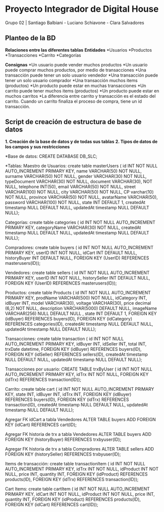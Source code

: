 # Proyecto Integrador de Digital House

Grupo 02 | Santiago Balbiani - Luciano Schiavone - Clara Salvadores


## Planteo de la BD
__Relaciones entre las diferentes tablas__
__Entidades__
*Usuarios
*Productos
*Transacciones
*Carrito
*Categorías

__Consignas__
*Un usuario puede vender muchos productos
*Un usuario puede comprar muchos productos, por medio de transacciones
*Una transacción puede tener un solo usuario vendedor
*Una transacción puede tener un solo usuario comprador
*Una transacción muchos items (productos)
*Un producto puede estar en muchas transacciones
*Un carrito puede tener muchos items (productos)
*Un producto puede estar en muchos carritos
*La diferencia entre carrito y transacción es el estado del carrito.
Cuando un carrito finaliza el proceso de compra, tiene un id transacción.


## Script de creación de estructura de base de datos

__1. Creación de la base de datos y de todas sus tablas__
__2. Tipos de datos de los campos y sus restricciones__


*Base de datos: CREATE DATABASE DB_SLC;

*Tablas: 
Maestro de Usuarios:
create table masterUsers (
id INT NOT NULL AUTO_INCREMENT PRIMARY KEY,
name VARCHAR(50) NOT NULL, 
surname VARCHAR(50) NOT NULL, 
gender VARCHAR(30) NOT NULL,
typeDocument VARCHAR(30) NOT NULL,
document VARCHAR(30), NOT NULL, 
telephone INT(50),
email VARCHAR(50) NOT NULL, 
street VARCHAR(100) NOT NULL,
city VARCHAR(50) NOT NULL,
CP varchar(10) NOT NULL,
province VARCHAR(50) NOT NULL,
avatarName VARCHAR(50),
password VARCHAR(100) NOT NULL,
state INT DEFAULT 1,
createdAt timestamp NULL DEFAULT NULL,
updatedAt timestamp NULL DEFAULT NULL);

Categorías:
create table  categories (
id INT NOT NULL AUTO_INCREMENT PRIMARY KEY,
categoryName VARCHAR(30) NOT NULL,
createdAt timestamp NULL DEFAULT NULL,
updatedAt timestamp NULL DEFAULT NULL);


Compradores:
create table buyers (
id INT NOT NULL AUTO_INCREMENT PRIMARY KEY,
userID INT NOT NULL,
idCart INT DEFAULT NULL,
historyBuyer INT DEFAULT NULL,
FOREIGN KEY (UserID) REFERENCES masterusers(ID));

Vendedores:
create table sellers (
id INT NOT NULL AUTO_INCREMENT PRIMARY KEY,
userID INT NOT NULL,
historySeller INT DEFAULT NULL,
FOREIGN KEY (UserID) REFERENCES masterusers(ID));

Productos:
create table  Products (
id INT NOT NULL AUTO_INCREMENT PRIMARY KEY,
prodName VARCHAR(500) NOT NULL,
idCategory INT,
idBuyer INT,
model VARCHAR(30),
voltage VARCHAR(30),
price decimal (6,2) NOT NULL,
description VARCHAR(5000) DEFAULT NULL,
imageName VARCHAR(256) NULL DEFAULT NULL ,
state INT DEFAULT 1,
FOREIGN KEY (idBuyer) REFERENCES buyers(ID),
FOREIGN KEY (idCategory) REFERENCES categories(ID),
createdAt timestamp NULL DEFAULT NULL,
updatedAt timestamp NULL DEFAULT NULL);

Transacciones:
create table transaction (
id INT NOT NULL AUTO_INCREMENT PRIMARY KEY,
idBuyer INT,
idSeller INT,
total INT,
trxDate datetime,
FOREIGN KEY (idBuyer) REFERENCES buyers(ID),
FOREIGN KEY (idSeller) REFERENCES sellers(ID),
createdAt timestamp NULL DEFAULT NULL,
updatedAt timestamp NULL DEFAULT NULL);


Transacciones por usuario:
CREATE TABLE trxByUser (
id INT NOT NULL AUTO_INCREMENT PRIMARY KEY,
idTrx INT NOT NULL,
FOREIGN KEY (idTrx) REFERENCES transaction(ID));

Carrito:
create table cart (
id INT NOT NULL AUTO_INCREMENT PRIMARY KEY,
state INT,
idBuyer INT,
idTrx INT,
FOREIGN KEY (idBuyer) REFERENCES buyers(ID),
FOREIGN KEY (idTrx) REFERENCES transaction(ID),
createdAt timestamp NULL DEFAULT NULL,
updatedAt timestamp NULL DEFAULT NULL);

Agregar FK idCart a tabla Vendedores
ALTER TABLE buyers
ADD FOREIGN KEY (idCart) REFERENCES cart(ID);

Agregar FK historia de trx a tabla Vendedores
ALTER TABLE buyers
ADD FOREIGN KEY (historyBuyer) REFERENCES trxbyuser(ID);

Agregar FK historia de trx a tabla Compradores
ALTER TABLE sellers
ADD FOREIGN KEY (historySeller) REFERENCES trxbyuser(ID);

Items de transacción:
create table transactionItem (
id INT NOT NULL AUTO_INCREMENT PRIMARY KEY,
idTrx INT NOT NULL,
idProduct INT NOT NULL,
price INT,
quantity INT,
FOREIGN KEY (idProduct) REFERENCES products(ID),
FOREIGN KEY (idTrx) REFERENCES transaction(ID));

Cart Items:
create table cartItem (
id INT NOT NULL AUTO_INCREMENT PRIMARY KEY,
idCart INT NOT NULL,
idProduct INT NOT NULL,
price INT,
quantity INT,
FOREIGN KEY (idProduct) REFERENCES products(ID),
FOREIGN KEY (idCart) REFERENCES cart(ID));












